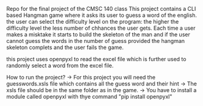 Repo for the final project of the CMSC 140 class This project contains a CLI based Hangman game where it asks its user to guess a word of the english. the user can select the difficulty level on the program: the higher the difficulty level the less number of chhances the user gets. Each time a user makes a misktake it starts to build the skeleton of the man and if the user cannot guess the words in the number of guess provided the hangman skeleton complets and the user fails the game.

this project uses openpyxl to read the excel file which is further used to randomly select a word from the excel file.

How to run the project? -> For this project you will need the guesswords.xsls file which contains all the guess word and their hint -> The xsls file should be in the same folder as in the game. -> You have to install a module called openpyxl with thye command "pip install openpyxl"